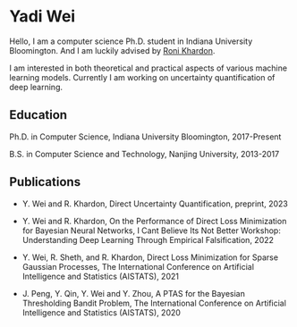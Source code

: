 # Yadi Wei
Hello, I am a computer science Ph.D. student in Indiana University Bloomington. And I am luckily advised by [Roni Khardon](http://homes.sice.indiana.edu/rkhardon/).

I am interested in both theoretical and practical aspects of various machine learning models. Currently I am working on uncertainty quantification of deep learning.

## Education

Ph.D. in Computer Science, Indiana University Bloomington, 2017-Present

B.S. in Computer Science and Technology, Nanjing University, 2013-2017

## Publications

- Y. Wei and R. Khardon, Direct Uncertainty Quantification, preprint, 2023

- Y. Wei and R. Khardon, On the Performance of Direct Loss Minimization for Bayesian Neural Networks, I Cant
Believe Its Not Better Workshop: Understanding Deep Learning Through Empirical Falsification, 2022

- Y. Wei, R. Sheth, and R. Khardon, Direct Loss Minimization for Sparse Gaussian Processes, The International Conference on Artificial Intelligence and Statistics (AISTATS), 2021

- J. Peng, Y. Qin, Y. Wei and Y. Zhou, A PTAS for the Bayesian Thresholding Bandit Problem, The International
Conference on Artificial Intelligence and Statistics (AISTATS), 2020
